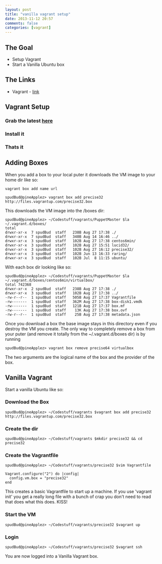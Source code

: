 ```yaml
---
layout: post
title: "vanilla vagrant setup"
date: 2013-11-12 20:57
comments: false
categories: [vagrant]
---
```



## The Goal
- Setup Vagrant
- Start a Vanilla Ubuntu box


<!-- more -->

## The Links

- Vagrant - [link](http://www.vagrantup.com/)

## Vagrant Setup

### Grab the latest [here](http://downloads.vagrantup.com/)

### Install it

### Thats it

## Adding Boxes

When you add a box to your local puter it downloads the VM image to your home dir like so:

```
vagrant box add name url
```
```
spudBud@pineApplez> vagrant box add precise32 http://files.vagrantup.com/precise32.box
```
This downloads the VM image into the /boxes dir:

```
spudBud@pineApplez> ~/Codestuff/vagrants/PuppetMaster $la ~/.vagrant.d/boxes/
total 
drwxr-xr-x  7 spudBud  staff   238B Aug 27 17:38 ./
drwxr-xr-x  7 spudBud  staff   340B Aug 14 16:46 ../
drwxr-xr-x  3 spudBud  staff   102B Aug 27 17:38 centos6min/
drwxr-xr-x  3 spudBud  staff   102B Aug 27 15:51 lucid32/
drwxr-xr-x  3 spudBud  staff   102B Aug 27 16:12 precise32/
drwxr-xr-x  3 spudBud  staff   102B Jun 13 16:33 raring/
drwxr-xr-x  3 spudBud  staff   102B Jul  8 11:15 ubuntu/
```

With each box dir looking like so:

```
spudBud@pineApplez> ~/Codestuff/vagrants/PuppetMaster $la ~/.vagrant.d/boxes/centos6min/virtualbox/
total 742368
drwxr-xr-x  2 spudBud  staff   238B Aug 27 17:38 ./
drwxr-xr-x  3 spudBud  staff   102B Aug 27 17:38 ../
-rw-r--r--  1 spudBud  staff   505B Aug 27 17:37 Vagrantfile
-rw-------  1 spudBud  staff   362M Aug 27 17:38 box-disk1.vmdk
-rw-------  1 spudBud  staff   121B Aug 27 17:37 box.mf
-rw-------  1 spudBud  staff    13K Aug 27 17:38 box.ovf
-rw-r--r--  1 spudBud  staff    25B Aug 27 17:38 metadata.json
```
Once you download a box the base image stays in this directory even if you destroy the VM you create.  The only way to completely remove a box from your puter (and remove it totally from the ~/.vagrant.d/boxes dir) is by running 

```
spudBud@pineApplez> vagrant box remove precise64 virtualbox
```

The two arguments are the logical name of the box and the provider of the box.


## Vanilla Vagrant
Start a vanilla Ubuntu like so:

### Download the Box

```
spudBud@pineApplez> ~/Codestuff/vagrants $vagrant box add precise32 http://files.vagrantup.com/precise32.box
```

### Create the dir

```
spudBud@pineApplez> ~/Codestuff/vagrants $mkdir precise32 && cd precise32
```

### Create the Vagrantfile

```
spudBud@pineApplez> ~/Codestuff/vagrants/precise32 $vim Vagrantfile
```
```
Vagrant.configure("2") do |config|
  config.vm.box = "precise32"
end
```

This creates a basic Vagrantfile to start up a machine.  If you use 'vagrant init' you get a really long file with a bunch of crap you don't need to read that does what this does.  KISS!

### Start the VM

```
spudBud@pineApplez> ~/Codestuff/vagrants/precise32 $vagrant up
```

### Login

```
spudBud@pineApplez> ~/Codestuff/vagrants/precise32 $vagrant ssh
```

You are now logged into a Vanilla Vagrant box. 
